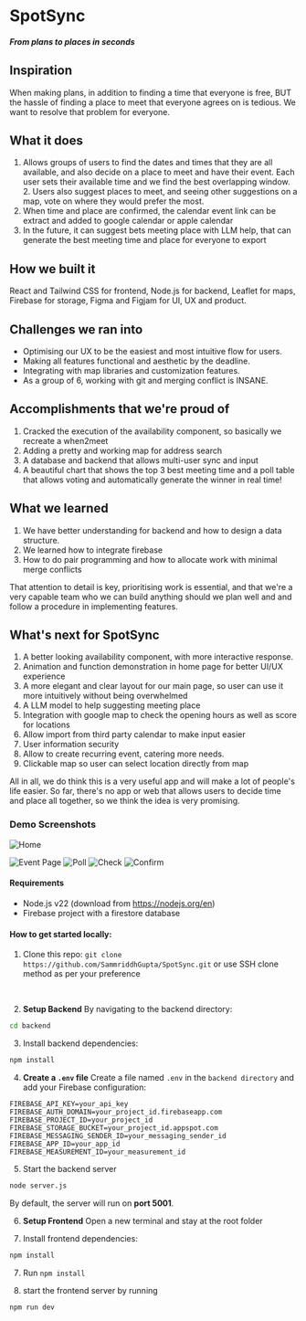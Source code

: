 # SpotSync
##### From plans to places in seconds 

## Inspiration
When making plans, in addition to finding a time that everyone is free, BUT the hassle of finding a place to meet that everyone agrees on is tedious. We want to resolve that problem for everyone.

## What it does
1. Allows groups of users to find the dates and times that they are all available, and also decide on a place to meet and have their event. Each user sets their available time and we find the best overlapping window. 2. Users also suggest places to meet, and seeing other suggestions on a map, vote on where they would prefer the most.
3. When time and place are confirmed, the calendar event link can be extract and added to google calendar or apple calendar
3. In the future, it can suggest bets meeting place with LLM help, that can generate the best meeting time and place for everyone to export

## How we built it
React and Tailwind CSS for frontend, Node.js for backend, Leaflet for maps, Firebase for storage, Figma and Figjam for UI, UX and product.

## Challenges we ran into
- Optimising our UX to be the easiest and most intuitive flow for users. 
- Making all features functional and aesthetic by the deadline.
- Integrating with map libraries and customization features.
- As a group of 6, working with git and merging conflict is INSANE.

## Accomplishments that we're proud of
1. Cracked the execution of the  availability component, so basically we recreate a when2meet
2. Adding a pretty and working map for address search
3. A database and backend that allows multi-user sync and input
4. A beautiful chart that shows the top 3 best meeting time and a poll table that allows voting and automatically generate the winner in real time!


## What we learned
1. We have better understanding for backend and how to design a data structure.
2. We learned how to integrate firebase
3. How to do pair programming and how to allocate work with minimal merge conflicts

That attention to detail is key, prioritising work is essential, and that we're a very capable team who we can build anything should we plan well and and follow a procedure in implementing features.

## What's next for SpotSync
1. A better looking availability component, with more interactive response.
2. Animation and function demonstration in home page for better UI/UX experience
3. A more elegant and clear layout for our main page, so user can use it more intuitively without being overwhelmed
4. A LLM model to help suggesting meeting place
5. Integration with google map to check the opening hours as well as score for locations
6. Allow import from third party calendar to make input easier
7. User information security
8. Allow to create recurring event, catering more needs.
9. Clickable map so user can select location directly from map

All in all, we do think this is a very useful app and will make a lot of people's life easier. So far, there's no app or web that allows users to decide time and place all together, so we think the idea is very promising.

### Demo Screenshots

![Home](./src/assets/Home.png)

![Event Page](./src/assets/Event-With-Times.png)
![Poll](./src/assets/Poll.png)
![Check](./src/assets/Check.png)
![Confirm](./src/assets/Confirm.png)


#### Requirements
- Node.js v22 (download from https://nodejs.org/en)
- Firebase project with a firestore database


#### How to get started locally: 

1. Clone this repo: `git clone https://github.com/SammriddhGupta/SpotSync.git` or use SSH clone method as per your preference

<br>

2. **Setup Backend** 
By navigating to the backend directory:
```bash
cd backend
```
3. Install backend dependencies:
```bash
npm install
```

4. **Create a `.env` file**
Create a file named `.env` in the `backend directory` and add your Firebase configuration:
```env
FIREBASE_API_KEY=your_api_key
FIREBASE_AUTH_DOMAIN=your_project_id.firebaseapp.com
FIREBASE_PROJECT_ID=your_project_id
FIREBASE_STORAGE_BUCKET=your_project_id.appspot.com
FIREBASE_MESSAGING_SENDER_ID=your_messaging_sender_id
FIREBASE_APP_ID=your_app_id
FIREBASE_MEASUREMENT_ID=your_measurement_id

```

5. Start the backend server
```bash
node server.js
```
By default, the server will run on **port 5001**.


6. **Setup Frontend**
Open a new terminal and stay at the root folder

7. Install frontend dependencies:
```bash
npm install
```

7. Run `npm install` 

8.  start the frontend server by running
```bash
npm run dev
```